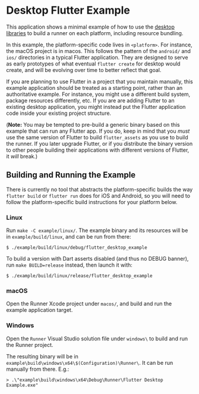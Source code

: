 # Desktop Flutter Example

This application shows a minimal example of how to use the [desktop
libraries](https://github.com/flutter/flutter/wiki/Desktop-shells) to build
a runner on each platform, including resource bundling.

In this example, the platform-specific code lives in `<platform>`. For
instance, the macOS project is in macos. This follows the pattern of
the `android/` and `ios/` directories in a typical Flutter application.
They are designed to serve as early prototypes of what eventual
`flutter create` for desktop would create, and will be evolving over time
to better reflect that goal.

If you are planning to use Flutter in a project that you maintain manually,
this example application should be treated as a starting point, rather than an
authoritative example. For instance, you might use a different build system,
package resources differently, etc. If you are are adding Flutter to an
existing desktop application, you might instead put the Flutter application code
inside your existing project structure.

(**Note:** You may be tempted to pre-build a generic binary based on this
example that can run any Flutter app. If you do, keep in mind that you *must*
use the same version of Flutter to build `flutter_assets` as you use to build
the runner. If you later upgrade Flutter, or if you distribute the binary
version to other people building their applications with different versions of
Flutter, it *will* break.)

## Building and Running the Example

There is currently no tool that abstracts the platform-specific builds the
way `flutter build` or `flutter run` does for iOS and Android, so you will need
to follow the platform-specific build instructions for your platform below.

### Linux

Run `make -C example/linux/`. The example binary and its resources will be
in `example/build/linux`, and can be run from there:

```
$ ./example/build/linux/debug/flutter_desktop_example
```

To build a version with Dart asserts disabled (and thus no DEBUG banner),
run `make BUILD=release` instead, then launch it with:

```
$ ./example/build/linux/release/flutter_desktop_example
```

### macOS

Open the Runner Xcode project under `macos/`, and build and run the
example application target.

### Windows

Open the `Runner` Visual Studio solution file under `windows\` to build and run
the Runner project.

The resulting binary will be in
`example\build\windows\x64\$(Configuration)\Runner\`. It can be run
manually from there. E.g.:

```
> .\"example\build\windows\x64\Debug\Runner\Flutter Desktop Example.exe"
```

